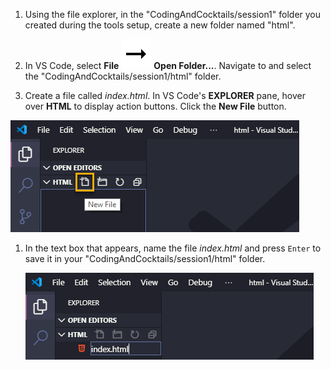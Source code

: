 1. Using the file explorer, in the "CodingAndCocktails/session1" folder you created during the tools setup, create a new folder named "html".

1. In VS Code, select **File** ![](../images/arrow-right.svg) **Open Folder...**. Navigate to and select the "CodingAndCocktails/session1/html" folder.

1. Create a file called _index.html_. In VS Code's **EXPLORER** pane, hover over **HTML** to display action buttons. Click the **New File** button.

  ![](images/vs-code-new-file.png)

1. In the text box that appears, name the file _index.html_ and press `Enter` to save it in your "CodingAndCocktails/session1/html" folder.

   ![](images/vs-code-name-file.png)